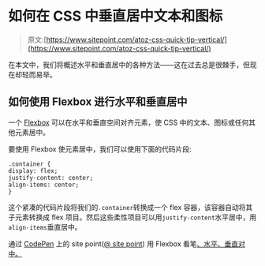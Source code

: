 # 如何在 CSS 中垂直居中文本和图标

> 原文:[https://www.sitepoint.com/atoz-css-quick-tip-vertical/](https://www.sitepoint.com/atoz-css-quick-tip-vertical/)

在本文中，我们将概述水平和垂直居中的各种方法——这在过去总是很棘手，但现在却轻而易举。

## 如何使用 Flexbox 进行水平和垂直居中

一个 [Flexbox](https://www.sitepoint.com/creating-flexible-layouts-with-flexbox/) 可以在水平和垂直空间对齐元素，使 CSS 中的文本、图标或任何其他元素居中。

要使用 Flexbox 使元素居中，我们可以使用下面的代码片段:

```
.container {
display: flex;
justify-content: center;
align-items: center;
}
```

这个紧凑的代码片段将我们的`.container`转换成一个 flex 容器，该容器自动将其子元素转换成 flex 项目。然后这些柔性项目可以用`justify-content`水平居中，用`align-items`垂直居中。

通过 [CodePen](https://codepen.io) 上的 site point([@ site point](https://codepen.io/SitePoint))
用 Flexbox 看笔[、水平、垂直对中。](https://codepen.io/SitePoint/pen/BaxYaXX)